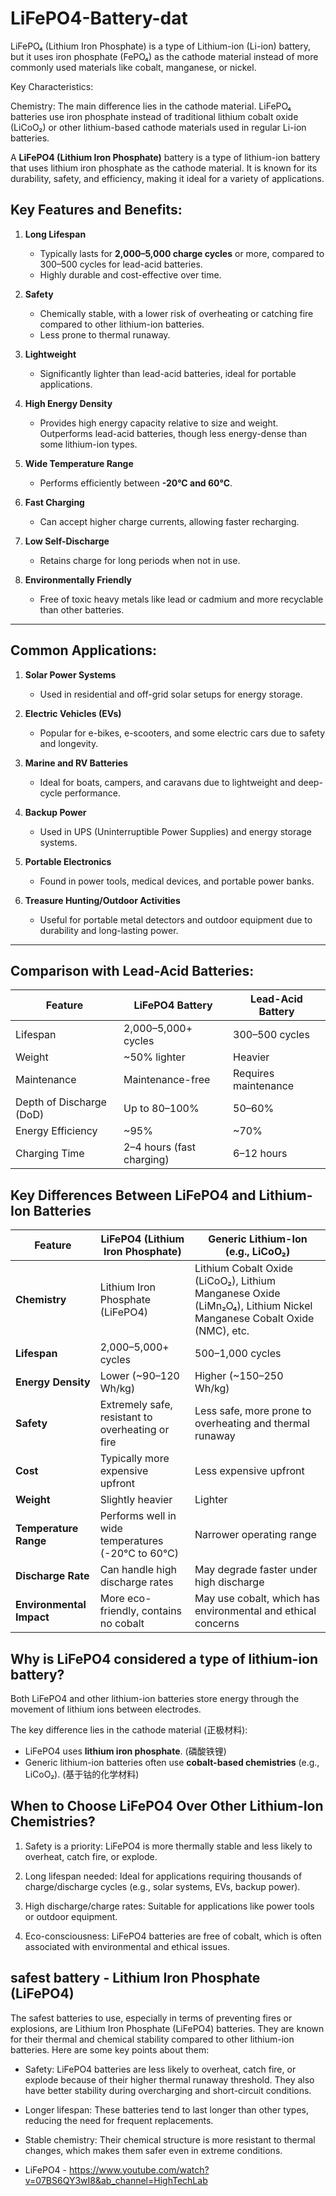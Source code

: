 
# LiFePO4-Battery-dat


LiFePO₄ (Lithium Iron Phosphate) is a type of Lithium-ion (Li-ion) battery, but it uses iron phosphate (FePO₄) as the cathode material instead of more commonly used materials like cobalt, manganese, or nickel.

Key Characteristics:

Chemistry: The main difference lies in the cathode material. LiFePO₄ batteries use iron phosphate instead of traditional lithium cobalt oxide (LiCoO₂) or other lithium-based cathode materials used in regular Li-ion batteries.



A **LiFePO4 (Lithium Iron Phosphate)** battery is a type of lithium-ion battery that uses lithium iron phosphate as the cathode material. It is known for its durability, safety, and efficiency, making it ideal for a variety of applications.

## Key Features and Benefits:

1. **Long Lifespan**  
   - Typically lasts for **2,000–5,000 charge cycles** or more, compared to 300–500 cycles for lead-acid batteries.
   - Highly durable and cost-effective over time.

2. **Safety**  
   - Chemically stable, with a lower risk of overheating or catching fire compared to other lithium-ion batteries.
   - Less prone to thermal runaway.

3. **Lightweight**  
   - Significantly lighter than lead-acid batteries, ideal for portable applications.

4. **High Energy Density**  
   - Provides high energy capacity relative to size and weight. Outperforms lead-acid batteries, though less energy-dense than some lithium-ion types.

5. **Wide Temperature Range**  
   - Performs efficiently between **-20°C and 60°C**.

6. **Fast Charging**  
   - Can accept higher charge currents, allowing faster recharging.

7. **Low Self-Discharge**  
   - Retains charge for long periods when not in use.

8. **Environmentally Friendly**  
   - Free of toxic heavy metals like lead or cadmium and more recyclable than other batteries.

---

## Common Applications:
1. **Solar Power Systems**  
   - Used in residential and off-grid solar setups for energy storage.

2. **Electric Vehicles (EVs)**  
   - Popular for e-bikes, e-scooters, and some electric cars due to safety and longevity.

3. **Marine and RV Batteries**  
   - Ideal for boats, campers, and caravans due to lightweight and deep-cycle performance.

4. **Backup Power**  
   - Used in UPS (Uninterruptible Power Supplies) and energy storage systems.

5. **Portable Electronics**  
   - Found in power tools, medical devices, and portable power banks.

6. **Treasure Hunting/Outdoor Activities**  
   - Useful for portable metal detectors and outdoor equipment due to durability and long-lasting power.

---

## Comparison with Lead-Acid Batteries:

| Feature                  | LiFePO4 Battery             | Lead-Acid Battery           |
|--------------------------|-----------------------------|-----------------------------|
| Lifespan                 | 2,000–5,000+ cycles        | 300–500 cycles             |
| Weight                   | ~50% lighter               | Heavier                    |
| Maintenance              | Maintenance-free           | Requires maintenance       |
| Depth of Discharge (DoD) | Up to 80–100%              | 50–60%                     |
| Energy Efficiency        | ~95%                       | ~70%                       |
| Charging Time            | 2–4 hours (fast charging)  | 6–12 hours                 |





## Key Differences Between LiFePO4 and Lithium-Ion Batteries  

| Feature                  | **LiFePO4 (Lithium Iron Phosphate)**         | **Generic Lithium-Ion (e.g., LiCoO₂)**      |
|--------------------------|---------------------------------------------|---------------------------------------------|
| **Chemistry**            | Lithium Iron Phosphate (LiFePO4)           | Lithium Cobalt Oxide (LiCoO₂), Lithium Manganese Oxide (LiMn₂O₄), Lithium Nickel Manganese Cobalt Oxide (NMC), etc. |
| **Lifespan**             | 2,000–5,000+ cycles                        | 500–1,000 cycles                            |
| **Energy Density**       | Lower (~90–120 Wh/kg)                      | Higher (~150–250 Wh/kg)                     |
| **Safety**               | Extremely safe, resistant to overheating or fire | Less safe, more prone to overheating and thermal runaway |
| **Cost**                 | Typically more expensive upfront           | Less expensive upfront                      |
| **Weight**               | Slightly heavier                           | Lighter                                     |
| **Temperature Range**    | Performs well in wide temperatures (-20°C to 60°C) | Narrower operating range                   |
| **Discharge Rate**       | Can handle high discharge rates            | May degrade faster under high discharge     |
| **Environmental Impact** | More eco-friendly, contains no cobalt      | May use cobalt, which has environmental and ethical concerns |

## Why is LiFePO4 considered a type of lithium-ion battery?

Both LiFePO4 and other lithium-ion batteries store energy through the movement of lithium ions between electrodes.

The key difference lies in the cathode material (正极材料):
- LiFePO4 uses **lithium iron phosphate**. (磷酸铁锂)
- Generic lithium-ion batteries often use **cobalt-based chemistries** (e.g., LiCoO₂). (基于钴的化学材料)


## When to Choose LiFePO4 Over Other Lithium-Ion Chemistries?

1. Safety is a priority:
LiFePO4 is more thermally stable and less likely to overheat, catch fire, or explode.

2. Long lifespan needed:
Ideal for applications requiring thousands of charge/discharge cycles (e.g., solar systems, EVs, backup power).

3. High discharge/charge rates:
Suitable for applications like power tools or outdoor equipment.

4. Eco-consciousness:
LiFePO4 batteries are free of cobalt, which is often associated with environmental and ethical issues.





## safest battery - Lithium Iron Phosphate (LiFePO4)

The safest batteries to use, especially in terms of preventing fires or explosions, are Lithium Iron Phosphate (LiFePO4) batteries. They are known for their thermal and chemical stability compared to other lithium-ion batteries. Here are some key points about them:

- Safety: LiFePO4 batteries are less likely to overheat, catch fire, or explode because of their higher thermal runaway threshold. They also have better stability during overcharging and short-circuit conditions.
- Longer lifespan: These batteries tend to last longer than other types, reducing the need for frequent replacements.
- Stable chemistry: Their chemical structure is more resistant to thermal changes, which makes them safer even in extreme conditions.

- LiFePO4 - https://www.youtube.com/watch?v=07BS6QY3wI8&ab_channel=HighTechLab


